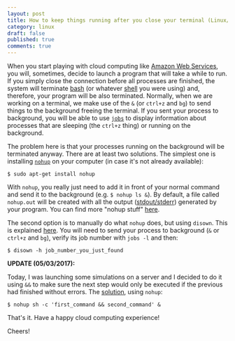 ```yaml
---
layout: post
title: How to keep things running after you close your terminal (Linux/Unix)
category: linux
draft: false
published: true
comments: true
---
```


When you start playing with cloud computing like [Amazon Web Services](https://aws.amazon.com/), you will, sometimes, decide to launch a program that will take a while to run. If you simply close the connection before all processes are finished, the system will terminate [bash](https://www.gnu.org/software/bash/) (or whatever [shell](http://www.freeos.com/guides/lsst/ch01sec07.html) you were using) and, therefore, your program will be also terminated. Normally, when we are working on a terminal, we make use of the `&` (or `ctrl+z` and `bg`) to send things to the background freeing the terminal. If you sent your process to background, you will be able to use [`jobs`](https://www.cyberciti.biz/faq/unix-linux-jobs-command-examples-usage-syntax/) to display information about processes that are sleeping (the `ctrl+z` thing) or running on the background.

<!--more-->

The problem here is that your processes running on the background will be terminated anyway. There are at least two solutions. The simplest one is installing [`nohup`](https://en.wikipedia.org/wiki/Nohup) on your computer (in case it's not already available):

```
$ sudo apt-get install nohup
```

With `nohup`, you really just need to add it in front of your normal command and send it to the background (e.g. `$ nohup ls &`). By default, a file called `nohup.out` will be created with all the output ([stdout/stderr](http://stackoverflow.com/a/3385261)) generated by your program. You can find more "nohup stuff" [here](http://linux.101hacks.com/unix/nohup-command/).

The second option is to manually do what `nohup` does, but using `disown`. This is explained [here](http://stackoverflow.com/a/625436). You will need to send your process to background (`&` or `ctrl+z` and `bg`), verify its job number with `jobs -l` and then:

```
$ disown -h job_number_you_just_found
```

**UPDATE (05/03/2017):**

Today, I was launching some simulations on a server and I decided to do it using `&&` to make sure the next step would only be executed if the previous had finished without errors. The [solution](http://unix.stackexchange.com/questions/47230/how-to-execute-multiple-command-using-nohup), using `nohup`:

```
$ nohup sh -c 'first_command && second_command' &
```

That's it. Have a happy cloud computing experience!


Cheers!
